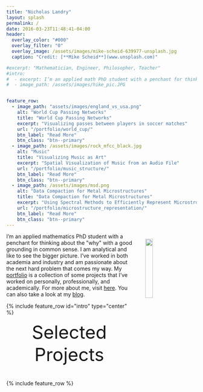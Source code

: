 ```yaml
---
title: "Nicholas Landry"
layout: splash
permalink: /
date: 2016-03-23T11:48:41-04:00
header:
  overlay_color: "#000"
  overlay_filter: "0"
  overlay_image: /assets/images/mike-scheid-639977-unsplash.jpg
  caption: "Credit: [**Mike Scheid**](www.unsplash.com)"

#excerpt: "Mathematician, Engineer, Philosopher, Teacher"
#intro:
#  - excerpt: I’m an applied math PhD student with a penchant for thinking about the "why" with a good grounding in common sense. I am analytical and like to see the bigger picture. I’ve worked in both academia and industry and am passionate about the next hard problem that comes my way. I love learning and my portfolio shows some projects that I’ve worked on professionally, in research, and for fun.
#  - image_path: /assets/images/hike_pic.JPG


feature_row:
  - image_path: "assets/images/england_vs_usa.png"
    alt: "World Cup Passing Networks"
    title: "World Cup Passing Networks"
    excerpt: "Visualizing passes between players in soccer matches"
    url: "/portfolio/world_cup/"
    btn_label: "Read More"
    btn_class: "btn--primary"
  - image_path: /assets/images/rock_mfcc_black.jpg
    alt: "Music"
    title: "Visualizing Music as Art"
    excerpt: "Spatial Visualization of Music from an Audio File"
    url: "/portfolio/music_structure/"
    btn_label: "Read More"
    btn_class: "btn--primary"
  - image_path: /assets/images/msd.png
    alt: "Data Compaction for Metal Microstructures"
    title: "Data Compaction for Metal Microstructures"
    excerpt: "Using Spectral Methods to Efficiently Represent Microstructure Data"
    url: "/portfolio/microstructure_representation/"
    btn_label: "Read More"
    btn_class: "btn--primary"
---
```


<img src="{{ site.url }}/assets/images/headshot1.jpg" width="20%" hspace="20" align="right" style="padding:15px">

I’m an applied mathematics PhD student with a penchant for thinking about the "why" with a good grounding in common sense. I am analytical and like to see the bigger picture. I’ve worked in both academia and industry and am passionate about the next hard problem that comes my way. My [portfolio](/portfolio/) is a collection of some projects that I’ve worked on personally, professionally, and academically. For more about me, visit [here](/about/). You can also take a look at my [blog](/blog/).

{% include feature_row id="intro" type="center" %}

<div style="margin-bottom:1cm" align="center"><font size="55">Selected Projects</font></div>

{% include feature_row %}
